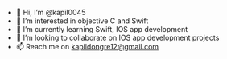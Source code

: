 - 👋 Hi, I’m @kapil0045
- 👀 I’m interested in objective C and Swift 
- 🌱 I’m currently learning Swift, IOS app development
- 💞️ I’m looking to collaborate on IOS app development projects
- 📫 Reach me on kapildongre12@gmail.com

<!---
kapil0045/kapil0045 is a ✨ special ✨ repository because its `README.md` (this file) appears on your GitHub profile.
You can click the Preview link to take a look at your changes.
--->
